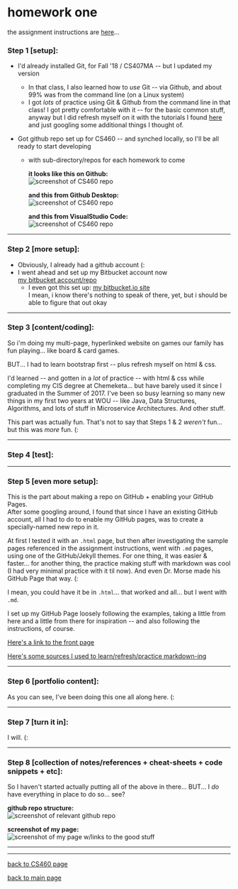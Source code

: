 # homework one
the assignment instructions are <a href="http://www.wou.edu/~morses/classes/cs46x/assignments/HW1.html" target="_blank">here</a>...   

### Step 1 [setup]: 
* I'd already installed Git, for Fall '18 / CS407MA  -- but I updated my version   
   * In that class, I also learned how to *use* Git -- via Github, and about 99% was from the command line (on a Linux system)   
   * I got *lots* of practice using Git & Github from the command line in that class!  I got pretty comfortable with it -- for the basic common stuff, anyway but I did refresh myself on it with the tutorials I found [here](http://www.wou.edu/~morses/classes/cs46x/resources/resources.html "excellent CS460 resources") and just googling some additional things I thought of.

* Got github repo set up for CS460 -- and synched locally, so I'll be all ready to start developing
    * with sub-directory/repos for each homework to come   

       **it looks like this on Github:**   
       ![screenshot of CS460 repo](https://stormy9.github.io/CS460/hwk_01/CS460-Hwk_01-Step_01.PNG)   
       
       **and this from Github Desktop:**   
       ![screenshot of CS460 repo](https://stormy9.github.io/CS460/hwk_01/CS460-Hwk_01-Step_01_b.PNG)   
       
       **and this from VisualStudio Code:**   
       ![screenshot of CS460 repo](https://stormy9.github.io/CS460/hwk_01/CS460-Hwk_01-Step_01_c.PNG)   

---

### Step 2 [more setup]:
* Obviously, I already had a github account (:
* I went ahead and set up my Bitbucket account now   
   [my bitbucket account/repo](https://bitbucket.org/Stormy9/ "my bitbucket account")   
   * I even got this set up:
      [my bitbucket.io site](https://stormy9.bitbucket.io/ "my bitbucket.io site")   
      I mean, i know there's nothing to speak of there, yet, but i should be able to figure that out okay

---

### Step 3 [content/coding]:
So i'm doing my multi-page, hyperlinked website on games our family has fun playing... like board & card games.   

BUT... I had to learn bootstrap first -- plus refresh myself on html & css.   

I'd learned -- and gotten in a *lot* of practice -- with html & css while completing my CIS degree at Chemeketa... but have barely used it since I graduated in the Summer of 2017.  I've been so busy learning so many new things in my first two years at WOU -- like Java, Data Structures, Algorithms, and lots of stuff in Microservice Architectures.  And other stuff.   

This part was actually fun.  That's not to say that Steps 1 & 2 *weren't* fun... but this was *more* fun.  (:

---

### Step 4 [test]:


---

### Step 5 [even more setup]:
This is the part about making a repo on GitHub + enabling your GitHub Pages.   
After some googling around, I found that since I have an existing GitHub account, all I had to do to enable my GitHub pages, was to create a specially-named new repo in it.   

At first I tested it with an `.html` page, but then after investigating the sample pages referenced in the assignment instructions, went with `.md` pages, using one of the GitHub/Jekyll themes.  For one thing, it was easier & faster... for another thing, the practice making stuff with markdown was cool (I had very minimal practice with it til now).  And even Dr. Morse made his GitHub Page that way.  (:   

I mean, you could have it be in `.html`... that worked and all... but I went with `.md`.

I set up my GitHub Page loosely following the examples, taking a little from here and a little from there for inspiration -- and also following the instructions, of course.  

[Here's a link to the front page](https://stormy9.github.io/ "my github pages front page")   

[Here's some sources I used to learn/refresh/practice markdown-ing](https://stormy9.github.io/markdown/ "my markdown notes page")   

---

### Step 6 [portfolio content]:
As you can see, I've been doing this one all along here.  (:   

---

### Step 7 [turn it in]:
I will.  (:   

---

### Step 8 [collection of notes/references + cheat-sheets + code snippets + etc]:
So I haven't started actually putting all of the above in there... BUT... I *do* have everything in place to do so... see?


**github repo structure:**   
![screenshot of relevant github repo](https://stormy9.github.io/CS460/hwk_01/CS460-Hwk_01-Step_08.PNG)   


**screenshot of my page:**   
![screenshot of my page w/links to the good stuff](https://stormy9.github.io/CS460/hwk_01/CS460-Hwk_01-Step_08_b.PNG)   


---

---
[back to CS460 page](https://Stormy9.github.io/CS460/ "CS460 main page")   

[back to main page](https://Stormy9.github.io/ "main page")  

